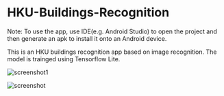 # HKU-Buildings-Recognition
Note: To use the app, use IDE(e.g. Android Studio) to open the project and then generate an apk to install it onto an Android device.

This is an HKU buildings recognition app based on image recognition. The model is trainged using Tensorflow Lite. 

![screenshot1](https://user-images.githubusercontent.com/104689827/166132029-ca60ab0d-800c-4ba7-95fe-3307a049fda4.png)



![screenshot](https://user-images.githubusercontent.com/104689827/166132034-6fdd9879-eb16-4318-91a5-31c624d04b12.png)
